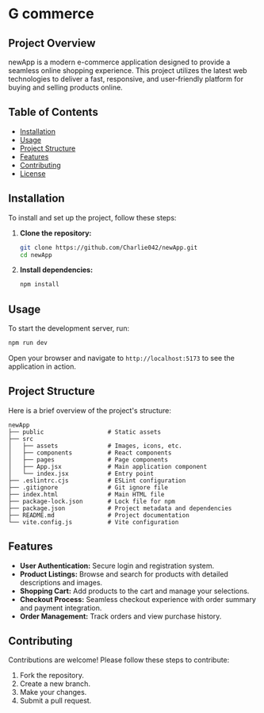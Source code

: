 

# G commerce

## Project Overview

newApp is a modern e-commerce application designed to provide a seamless online shopping experience. This project utilizes the latest web technologies to deliver a fast, responsive, and user-friendly platform for buying and selling products online.

## Table of Contents

- [Installation](#installation)
- [Usage](#usage)
- [Project Structure](#project-structure)
- [Features](#features)
- [Contributing](#contributing)
- [License](#license)

## Installation

To install and set up the project, follow these steps:

1. **Clone the repository:**
   ```sh
   git clone https://github.com/Charlie042/newApp.git
   cd newApp
   ```

2. **Install dependencies:**
   ```sh
   npm install
   ```

## Usage

To start the development server, run:

```sh
npm run dev
```

Open your browser and navigate to `http://localhost:5173` to see the application in action.

## Project Structure

Here is a brief overview of the project's structure:

```
newApp
├── public                  # Static assets
├── src
│   ├── assets              # Images, icons, etc.
│   ├── components          # React components
│   ├── pages               # Page components
│   ├── App.jsx             # Main application component
│   └── index.jsx           # Entry point
├── .eslintrc.cjs           # ESLint configuration
├── .gitignore              # Git ignore file
├── index.html              # Main HTML file
├── package-lock.json       # Lock file for npm
├── package.json            # Project metadata and dependencies
├── README.md               # Project documentation
└── vite.config.js          # Vite configuration
```

## Features

- **User Authentication:** Secure login and registration system.
- **Product Listings:** Browse and search for products with detailed descriptions and images.
- **Shopping Cart:** Add products to the cart and manage your selections.
- **Checkout Process:** Seamless checkout experience with order summary and payment integration.
- **Order Management:** Track orders and view purchase history.

## Contributing

Contributions are welcome! Please follow these steps to contribute:

1. Fork the repository.
2. Create a new branch.
3. Make your changes.
4. Submit a pull request.
